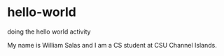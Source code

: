 # hello-world
doing the hello world activity

My name is William Salas and I am a CS student at CSU Channel Islands.
